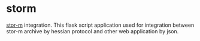 # storm
[stor-m](http://stor-m.ru/) integration. This flask script application used for integration between stor-m archive by hessian protocol and other web application by json. 

